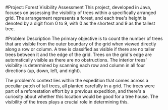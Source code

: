#Project: Forest Visibility Assessment
This project, developed in Java, focuses on assessing the visibility of trees within a specifically arranged grid. The arrangement represents a forest, and each tree's height is denoted by a digit from 0 to 9, with 0 as the shortest and 9 as the tallest tree.

#Problem Description
The primary objective is to count the number of trees that are visible from the outer boundary of the grid when viewed directly along a row or column. A tree is classified as visible if there are no taller trees between it and the edge of the grid. Trees on the grid's edge are automatically visible as there are no obstructions. The interior trees' visibility is determined by scanning each row and column in all four directions (up, down, left, and right).

The problem's context lies within the expedition that comes across a peculiar patch of tall trees, all planted carefully in a grid. The trees were part of a reforestation effort by a previous expedition, and there's a curiosity about whether this location would be good for a tree house. The visibility of the trees plays a crucial role in determining this.

